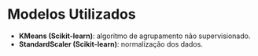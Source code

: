 # Modelos Utilizados

- **KMeans (Scikit-learn)**: algoritmo de agrupamento não supervisionado.
- **StandardScaler (Scikit-learn)**: normalização dos dados.
